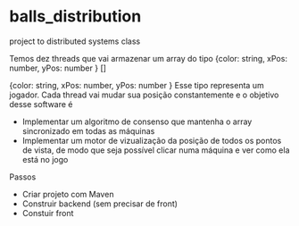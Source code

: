 # balls_distribution
project to distributed systems class



Temos dez threads que vai armazenar um array do tipo {color: string, xPos: number, yPos: number } []


{color: string, xPos: number, yPos: number } Esse tipo representa um jogador. Cada thread vai mudar sua posição constantemente e o objetivo desse software é 

- Implementar um algoritmo de consenso que mantenha o array sincronizado em todas as máquinas
- Implementar um motor de vizualização da posição de todos os pontos de vista, de modo que seja possível clicar numa máquina e ver como ela está no jogo

Passos

- Criar projeto com Maven
- Construir backend (sem precisar de front)
- Constuir front
